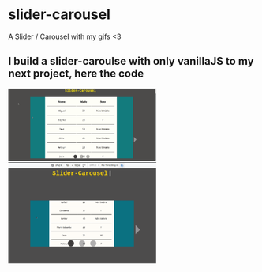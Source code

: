 # slider-carousel
A Slider / Carousel with my gifs &lt;3

## I build a slider-caroulse with only vanillaJS to my next project, here the code

<img src="./gif06.gif" width='300'>
<img src="./gif07.gif" width='300'>

